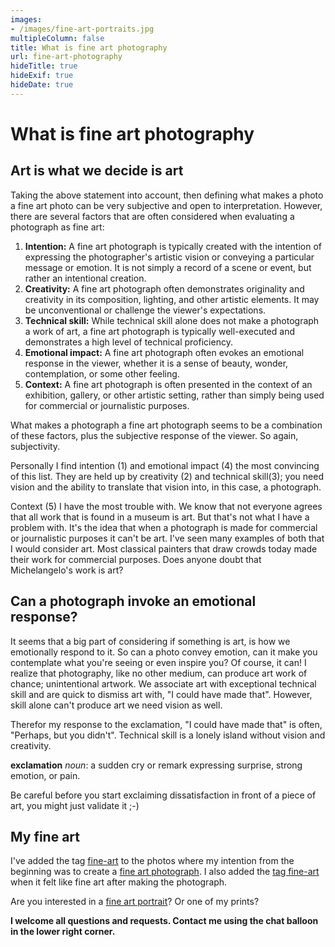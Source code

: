 ```yaml
---
images:
- /images/fine-art-portraits.jpg
multipleColumn: false
title: What is fine art photography
url: fine-art-photography
hideTitle: true
hideExif: true
hideDate: true
---
```

# What is fine art photography

## Art is what we decide is art
Taking the above statement into account, then defining what makes a photo a fine art photo can be very subjective and open to interpretation. However, there are several factors that are often considered when evaluating a photograph as fine art:

1. **Intention:** A fine art photograph is typically created with the intention of expressing the photographer's artistic vision or conveying a particular message or emotion. It is not simply a record of a scene or event, but rather an intentional creation.
2. **Creativity:** A fine art photograph often demonstrates originality and creativity in its composition, lighting, and other artistic elements. It may be unconventional or challenge the viewer's expectations.
3. **Technical skill:** While technical skill alone does not make a photograph a work of art, a fine art photograph is typically well-executed and demonstrates a high level of technical proficiency.
4. **Emotional impact:** A fine art photograph often evokes an emotional response in the viewer, whether it is a sense of beauty, wonder, contemplation, or some other feeling.
5. **Context:** A fine art photograph is often presented in the context of an exhibition, gallery, or other artistic setting, rather than simply being used for commercial or journalistic purposes.

What makes a photograph a fine art photograph seems to be a combination of these factors, plus the subjective response of the viewer. So again, subjectivity.

Personally I find intention (1) and emotional impact (4) the most convincing of this list. They are held up by creativity (2) and technical skill(3); you need vision and the ability to translate that vision into, in this case, a photograph.

Context (5) I have the most trouble with. We know that not everyone agrees that all work that is found in a museum is art. But that's not what I have a problem with. It's the idea that when a photograph is made for commercial or journalistic purposes it can't be art. I've seen many examples of both that I would consider art. Most classical painters that draw crowds today made their work for commercial purposes. Does anyone doubt that Michelangelo's work is art?

## Can a photograph invoke an emotional response?
It seems that a big part of considering if something is art, is how we emotionally respond to it. So can a photo convey emotion, can it make you contemplate what you're seeing or even inspire you? Of course, it can! I realize that photography, like no other medium, can produce art work of chance; unintentional artwork. We associate art with exceptional technical skill and are quick to dismiss art with, "I could have made that". However, skill alone can't produce art we need vision as well.

Therefor my response to the exclamation, "I could have made that" is often, "Perhaps, but you didn't". Technical skill is a lonely island without vision and creativity.

**exclamation** *noun*: a sudden cry or remark expressing surprise, strong emotion, or pain.

Be careful before you start exclaiming dissatisfaction in front of a piece of art, you might just validate it ;-)

## My fine art
I've added the tag [fine-art](/tags/fine-art/) to the photos where my intention from the beginning was to create a [fine art photograph](/tags/fine-art/). I also added the [tag fine-art](/tags/fine-art/) when it felt like fine art after making the photograph.

Are you interested in a [fine art portrait](/tags/portrait/)? Or one of my prints?

**I welcome all questions and requests. Contact me using the chat balloon in the lower right corner.**


